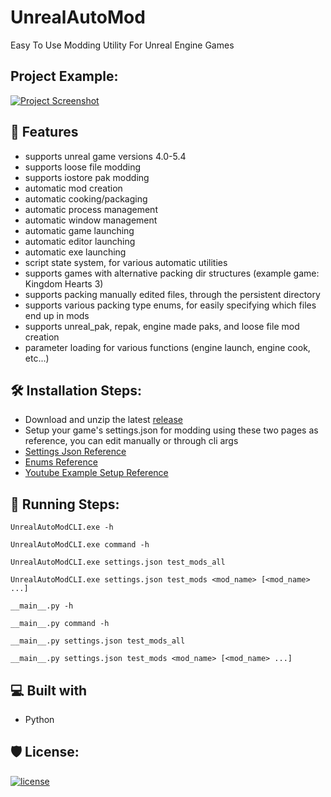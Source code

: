 <h1 id="title" align="left">UnrealAutoMod</h1>

Easy To Use Modding Utility For Unreal Engine Games

<h2>Project Example:</h2>

[![Project Screenshot](https://github.com/Mythical-Github/UnrealAutoMod/assets/67753356/d36ab78e-af8d-4086-8ad9-fd6f39bba453.png)](https://github.com/Mythical-Github/UnrealAutoMod/assets/67753356/7a316798-fc05-49af-ab23-c98435b252be.mp4)





<h2>💪 Features</h2>

* supports unreal game versions 4.0-5.4
* supports loose file modding
* supports iostore pak modding
* automatic mod creation
* automatic cooking/packaging
* automatic process management
* automatic window management
* automatic game launching
* automatic editor launching
* automatic exe launching
* script state system, for various automatic utilities
* supports games with alternative packing dir structures (example game: Kingdom Hearts 3)
* supports packing manually edited files, through the persistent directory
* supports various packing type enums, for easily specifying which files end up in mods
* supports unreal_pak, repak, engine made paks, and loose file mod creation
* parameter loading for various functions (engine launch, engine cook, etc...)

<h2>🛠️ Installation Steps:</h2>

* Download and unzip the latest [release](https://github.com/Mythical-Github/UnrealAutoMod/releases/latest)
* Setup your game's settings.json for modding using these two pages as reference, you can edit manually or through cli
  args
* [Settings Json Reference](https://github.com/Mythical-Github/UnrealAutoMod/blob/main/assets/docs/settings_json.md)
* [Enums Reference](https://github.com/Mythical-Github/UnrealAutoMod/blob/main/assets/docs/enums.md)
* [Youtube Example Setup Reference](https://www.youtube.com/watch?v=6MUkUFhumo8)

<h2>🏃 Running Steps:</h2>

```
UnrealAutoModCLI.exe -h
```

```
UnrealAutoModCLI.exe command -h
```

```
UnrealAutoModCLI.exe settings.json test_mods_all
```

```
UnrealAutoModCLI.exe settings.json test_mods <mod_name> [<mod_name> ...]
```

```
__main__.py -h
```

```
__main__.py command -h
```

```
__main__.py settings.json test_mods_all
```

```
__main__.py settings.json test_mods <mod_name> [<mod_name> ...]
```

<h2>💻 Built with</h2>

* Python

<h2>🛡️ License:</h2>

[![license](https://www.gnu.org/graphics/gplv3-with-text-136x68.png)](LICENSE)

